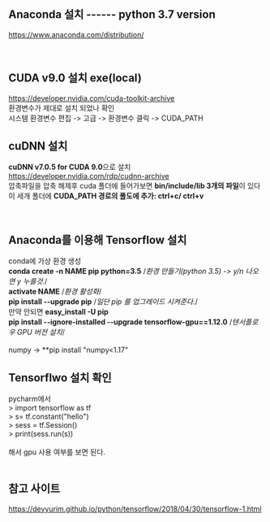 ## Anaconda 설치 ------ python 3.7 version 

https://www.anaconda.com/distribution/

<br/>

## CUDA v9.0 설치 exe(local)

https://developer.nvidia.com/cuda-toolkit-archive
<br/>환경변수가 제대로 설치 되었나 확인
<br/>시스템 환경변수 편집 -> 고급 -> 환경변수 클릭 -> CUDA_PATH
<br/>


## cuDNN 설치

**cuDNN v7.0.5 for CUDA 9.0**으로 설치
<br/>https://developer.nvidia.com/rdp/cudnn-archive
<br/>압축파일을 압축 해제후 cuda 폴더에 들어가보면 **bin/include/lib 3개의 파일**이 있다
<br/>이 세개 폴더에 **CUDA_PATH 경로의 폴도에 추가: ctrl+c/ ctrl+v**

<br/>

## Anaconda를 이용해 Tensorflow 설치

conda에 가상 환경 생성
<br/>**conda create -n NAME pip python=3.5** /*환경 만들기(python 3.5) -> y/n 나오면 y 누를것.*/
<br/>**activate NAME** /*환경 활성화*/
<br/>**pip install --upgrade pip** /*일단 pip 를 업그레이드 시켜준다.*/
<br/>만약 안되면 **easy_install -U pip**
<br/>**pip install --ignore-installed --upgrade tensorflow-gpu==1.12.0** /*텐서플로우 GPU 버전 설치*/
<br/>
<br/>numpy -> **pip install "numpy<1.17"
<br/>
## Tensorflwo 설치 확인

pycharm에서
<br/>> import tensorflow as tf
<br/>> s= tf.constant("hello")
<br/>> sess = tf.Session()
<br/>> print(sess.run(s))
<br/> <br/>해서 gpu 사용 여부를 보면 된다.
<br/><br/>

## 참고 사이트

https://devyurim.github.io/python/tensorflow/2018/04/30/tensorflow-1.html
